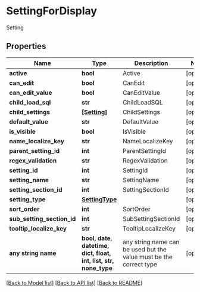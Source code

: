# SettingForDisplay

Setting

## Properties
Name | Type | Description | Notes
------------ | ------------- | ------------- | -------------
**active** | **bool** | Active | [optional] 
**can_edit** | **bool** | CanEdit | [optional] 
**can_edit_value** | **bool** | CanEditValue | [optional] 
**child_load_sql** | **str** | ChildLoadSQL | [optional] 
**child_settings** | [**[Setting]**](Setting.md) | ChildSettings | [optional] 
**default_value** | **str** | DefaultValue | [optional] 
**is_visible** | **bool** | IsVisible | [optional] 
**name_localize_key** | **str** | NameLocalizeKey | [optional] 
**parent_setting_id** | **int** | ParentSettingId | [optional] 
**regex_validation** | **str** | RegexValidation | [optional] 
**setting_id** | **int** | SettingId | [optional] 
**setting_name** | **str** | SettingName | [optional] 
**setting_section_id** | **int** | SettingSectionId | [optional] 
**setting_type** | [**SettingType**](SettingType.md) |  | [optional] 
**sort_order** | **int** | SortOrder | [optional] 
**sub_setting_section_id** | **int** | SubSettingSectionId | [optional] 
**tooltip_localize_key** | **str** | TooltipLocalizeKey | [optional] 
**any string name** | **bool, date, datetime, dict, float, int, list, str, none_type** | any string name can be used but the value must be the correct type | [optional]

[[Back to Model list]](../README.md#documentation-for-models) [[Back to API list]](../README.md#documentation-for-api-endpoints) [[Back to README]](../README.md)


